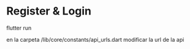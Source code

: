 # Register & Login

flutter run

en la carpeta /lib/core/constants/api_urls.dart
modificar la url de la api

